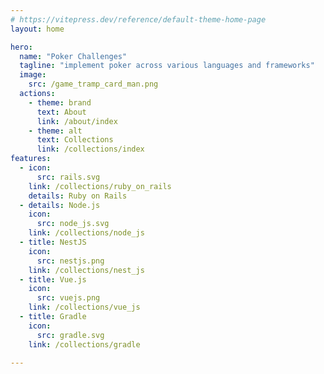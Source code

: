 ```yaml
---
# https://vitepress.dev/reference/default-theme-home-page
layout: home

hero:
  name: "Poker Challenges"
  tagline: "implement poker across various languages and frameworks"
  image:
    src: /game_tramp_card_man.png
  actions:
    - theme: brand
      text: About
      link: /about/index
    - theme: alt
      text: Collections
      link: /collections/index
features:
  - icon:
      src: rails.svg
    link: /collections/ruby_on_rails
    details: Ruby on Rails
  - details: Node.js
    icon:
      src: node_js.svg
    link: /collections/node_js
  - title: NestJS
    icon:
      src: nestjs.png
    link: /collections/nest_js
  - title: Vue.js
    icon:
      src: vuejs.png
    link: /collections/vue_js
  - title: Gradle
    icon:
      src: gradle.svg
    link: /collections/gradle

---
```


